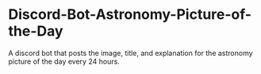 # Discord-Bot-Astronomy-Picture-of-the-Day
A discord bot that posts the image, title, and explanation for the astronomy picture of the day every 24 hours.
